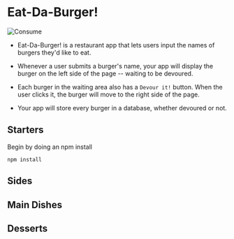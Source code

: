 # Eat-Da-Burger!
![Consume ](https://media.giphy.com/media/AAfpHO80onDYk/giphy.gif)

* Eat-Da-Burger! is a restaurant app that lets users input the names of burgers they'd like to eat.

* Whenever a user submits a burger's name, your app will display the burger on the left side of the page -- waiting to be devoured.

* Each burger in the waiting area also has a `Devour it!` button. When the user clicks it, the burger will move to the right side of the page.

* Your app will store every burger in a database, whether devoured or not.

## Starters
Begin by doing an npm install
```
npm install
```

## Sides

## Main Dishes

## Desserts
